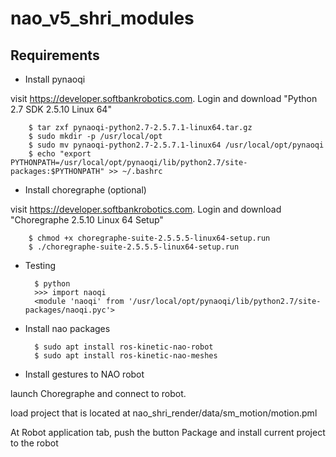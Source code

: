 # nao_v5_shri_modules

## Requirements

- Install pynaoqi

visit https://developer.softbankrobotics.com. Login and download "Python 2.7 SDK 2.5.10 Linux 64"

        $ tar zxf pynaoqi-python2.7-2.5.7.1-linux64.tar.gz
        $ sudo mkdir -p /usr/local/opt
        $ sudo mv pynaoqi-python2.7-2.5.7.1-linux64 /usr/local/opt/pynaoqi
        $ echo "export PYTHONPATH=/usr/local/opt/pynaoqi/lib/python2.7/site-packages:$PYTHONPATH" >> ~/.bashrc

- Install choregraphe (optional)

visit https://developer.softbankrobotics.com. Login and download "Choregraphe 2.5.10 Linux 64 Setup"

        $ chmod +x choregraphe-suite-2.5.5.5-linux64-setup.run
        $ ./choregraphe-suite-2.5.5.5-linux64-setup.run

- Testing

        $ python
        >>> import naoqi
        <module 'naoqi' from '/usr/local/opt/pynaoqi/lib/python2.7/site-packages/naoqi.pyc'>

- Install nao packages

        $ sudo apt install ros-kinetic-nao-robot
        $ sudo apt install ros-kinetic-nao-meshes

- Install gestures to NAO robot

launch Choregraphe and connect to robot.

load project that is located at nao_shri_render/data/sm_motion/motion.pml

At Robot application tab, push the button Package and install current project to the robot